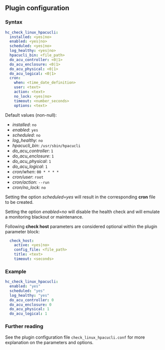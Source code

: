 ## Plugin configuration

### Syntax

```yaml
hc_check_linux_hpacucli:
  installed: <yes|no>    
  enabled: <yes|no>
  scheduled: <yes|no>
  log_healthy: <yes|no>
  hpacucli_bin: <file_path>
  do_acu_controller: <0|1>
  do_acu_enclosure: <0|1>
  do_acu_physical: <0|1>
  do_acu_logical: <0|1>
  cron:
    when: <time_date_definition>
    user: <text>
    action: <text>
    no_lock: <yes|no>
    timeout: <number_seconds>
    options: <text>  
```

Default values (non-null):
* *installed*: `no`
* *enabled*: `yes`
* *scheduled*: `no`
* *log_healthy*: `no`
* *hpacucli_bin*: `/usr/sbin/hpacucli`
* *do_acu_controller*: `1`
* *do_acu_enclosure*: `1`
* *do_acu_physical*: `1`
* *do_acu_logical*: `1`
* *cron/when*: `00 * * * *`
* *cron/user*: `root`
* *cron/action*: `--run`
* *cron/no_lock*: `no`

Setting the option *scheduled=yes* will result in the corresponding **cron** file to be created.

Setting the option *enabled=no* will disable the health check and will emulate a monitoring blackout or maintenance.

Following **check host** parameters are considered optional within the plugin parameter block:

```yaml
  check_host:
    active: <yes|no>
    config_file: <file_path>
    title: <text>
    timeout: <seconds>
```

### Example

```yaml
hc_check_linux_hpacucli:
  enabled: "yes"
  scheduled: "yes"    
  log_healthy: "yes"
  do_acu_controller: 0
  do_acu_enclosure: 0
  do_acu_physical: 1
  do_acu_logical: 1
```

### Further reading

See the plugin configuration file `check_linux_hpacucli.conf` for more explanation on the parameters and options.
